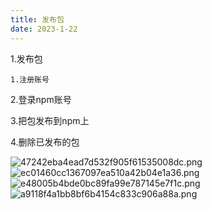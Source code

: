 ```yaml
---
title: 发布包
date: 2023-1-22
---
```

1.发布包

    1.注册账号


2.登录npm账号


3.把包发布到npm上


4.删除已发布的包

![47242eba4ead7d532f905f61535008dc.png](https://s1.imagehub.cc/images/2023/02/01/47242eba4ead7d532f905f61535008dc.png)
![ec01460cc1367097ea510a42b04e1a36.png](https://s1.imagehub.cc/images/2023/02/01/ec01460cc1367097ea510a42b04e1a36.png)
![e48005b4bde0bc89fa99e787145e7f1c.png](https://s1.imagehub.cc/images/2023/02/01/e48005b4bde0bc89fa99e787145e7f1c.png)
![a9118f4a1bb8bf6b4154c833c906a88a.png](https://s1.imagehub.cc/images/2023/02/01/a9118f4a1bb8bf6b4154c833c906a88a.png)
